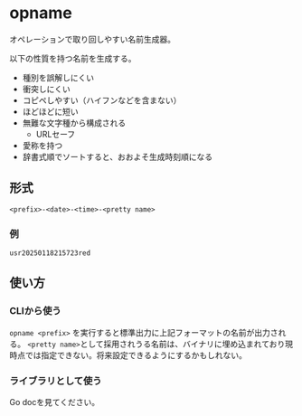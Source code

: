 # opname

オペレーションで取り回しやすい名前生成器。

以下の性質を持つ名前を生成する。

- 種別を誤解しにくい
- 衝突しにくい
- コピペしやすい（ハイフンなどを含まない）
- ほどほどに短い
- 無難な文字種から構成される
  - URLセーフ
- 愛称を持つ
- 辞書式順でソートすると、おおよそ生成時刻順になる

## 形式

```
<prefix>-<date>-<time>-<pretty name>
```

### 例

```
usr20250118215723red
```

## 使い方

### CLIから使う

`opname <prefix>` を実行すると標準出力に上記フォーマットの名前が出力される。
`<pretty name>`として採用されうる名前は、バイナリに埋め込まれており現時点では指定できない。将来設定できるようにするかもしれない。

### ライブラリとして使う

Go docを見てください。
